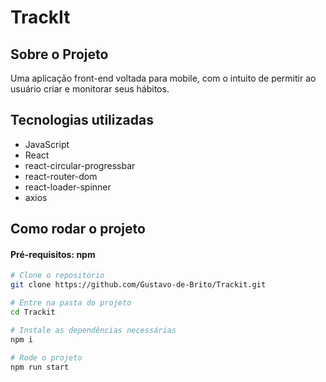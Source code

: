 
# TrackIt

## Sobre o Projeto

Uma aplicação front-end voltada para mobile, com o intuito de permitir ao usuário criar e monitorar seus hábitos.

## Tecnologias utilizadas

- JavaScript
- React
- react-circular-progressbar
- react-router-dom
- react-loader-spinner
- axios

## Como rodar o projeto

#### Pré-requisitos: npm


```bash
# Clone o repositório
git clone https://github.com/Gustavo-de-Brito/Trackit.git
```

```bash
# Entre na pasta do projeto
cd Trackit
```

```bash
# Instale as dependências necessárias
npm i
```

```bash
# Rode o projeto
npm run start
```

